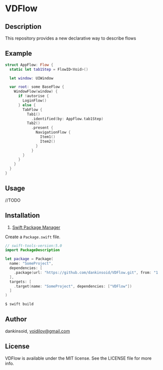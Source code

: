 # VDFlow

## Description
This repository provides a new declarative way to describe flows
## Example
```swift
struct AppFlow: Flow {
  static let tab1Step = FlowID<Void>()

  let window: UIWindow

  var root: some BaseFlow {
    WindowFlow(window) {
      if !autorise {
        LoginFlow()
      } else {
        TabFlow {
          Tab1()
            .identified(by: AppFlow.tab1Step)
          Tab2()
            .present {
              NavigationFlow {
                Item1()
                Item2()
              }
            }
        }
      }
    }
  }
}
```
## Usage
//TODO
## Installation

1. [Swift Package Manager](https://github.com/apple/swift-package-manager)

Create a `Package.swift` file.
```swift
// swift-tools-version:5.0
import PackageDescription

let package = Package(
  name: "SomeProject",
  dependencies: [
    .package(url: "https://github.com/dankinsoid/VDFlow.git", from: "1.0.35")
  ],
  targets: [
    .target(name: "SomeProject", dependencies: ["VDFlow"])
  ]
)
```
```ruby
$ swift build
```

## Author

dankinsoid, voidilov@gmail.com

## License

VDFlow is available under the MIT license. See the LICENSE file for more info.
